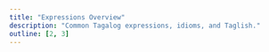 ```yaml
---
title: "Expressions Overview"
description: "Common Tagalog expressions, idioms, and Taglish."
outline: [2, 3]
---
```

